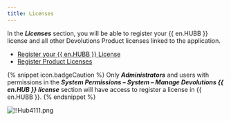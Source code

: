 ```yaml
---
title: Licenses
---
```

In the ***Licenses*** section, you will be able to register your {{ en.HUBB }} license and all other Devolutions Product licenses linked to the application.  

* [Register your {{ en.HUBB }} License](/hub/web-interface/hub-overview/administration/management/licenses/register-hub-business-license/) 
* [Register Product Licenses](/hub/web-interface/hub-overview/administration/management/licenses/register-product-licenses/) 

{% snippet icon.badgeCaution %} 
Only ***Administrators*** and users with permissions in the ***System Permissions – System – Manage Devolutions {{ en.HUB }} license*** section will have access to register a license in {{ en.HUBB }}. 
{% endsnippet %}
  
![!!Hub4111.png](https://webdevolutions.azureedge.net/docs/en/hub/Hub4111.png) 